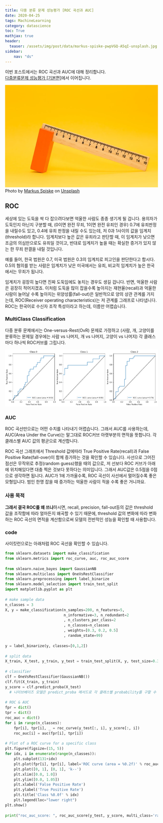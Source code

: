 ```yaml
---
title: 다중 분류 문제 성능평가 [ROC 곡선과 AUC]
date: 2020-04-25
tags: MachineLearning
category: datascience
toc: True
mathjax: true
header:
  teaser: /assets/img/post/data/markus-spiske-pwpVGQ-A5qI-unsplash.jpg
sidebar:
    nav: "ds"
---
```


이번 포스트에서는 ROC 곡선과 AUC에 대해 정리합니다.  
[다중분류문제 성능평가 [기본편]](/datascience/classification_score_basic/)에서 이어집니다.

![img](/assets/img/post/data/markus-spiske-pwpVGQ-A5qI-unsplash.jpg)
Photo by  [Markus Spiske](https://unsplash.com/@markusspiske?utm_source=unsplash&utm_medium=referral&utm_content=creditCopyText)  on  [Unsplash](https://unsplash.com/s/photos/measure?utm_source=unsplash&utm_medium=referral&utm_content=creditCopyText)

## ROC

세상에 있는 도둑을 싹 다 잡으려다보면 억울한 사람도 종종 생기게 될 겁니다. 용의자가 도둑인지 아닌지 구분할 때, (0이면 완전 무죄, 1이면 완전 유죄인 경우) 0.7에 유죄판정을 내릴수도 있고, 0.4에 유죄 판정을 내릴 수도 있는데, 저 0과 1사이의 값을 임계치(threshold)라 합니다. 임계치보다 높은 값은 유죄라고 판단할 때, 이 임계치가 낮으면 조금의 의심만으로도 유죄일 것이고, 반대로 임계치가 높을 때는 확실한 증거가 있지 않는 한 무죄 판결을 내릴 것입니다.

예를 들어, 한국 법원은 0.7, 미국 법원은 0.3의 임계치로 피고인을 판단한다고 합시다. 0.5의 혐의를 받는 사람은 임계치가 낮은 미국에서는 유죄, 비교적 임계치가 높은 한국에서는 무죄가 됩니다.

임계치가 굉장히 높다면 진짜 도둑임에도 놓치는 경우도 생길 겁니다. 반면, 억울한 사람은 굉장히 적어지겠죠. 이처럼 도둑을 많이 잡을수록 높아지는 재현율(recall)과 억울한 사람이 늘어날 수록 높아지는 위양성률(fall-out)은 일반적으로 양의 상관 관계를 가지는데, ROC(Receiver operating characteristics)는 저 관계를 그래프로 나타냅니다. ROC는 한국어로 수신자 조작 특성이라고 하는데, 이름만 어렵습니다.

### MultiClass Classification

다중 분류 문제에서는 One-versus-Rest(OvR) 문제로 가정하고 (사람, 개, 고양이를 분류하는 문제일 경우에는 사람 vs 나머지, 개 vs 나머지, 고양이 vs 나머지) 각 클래스마다 하나씩 ROC커브를 그립니다.

![img](/assets/img/post/data/ROC.png)

### AUC

ROC 곡선만으로는 어떤 수치를 나타내기 어렵습니다. 그래서 AUC를 사용하는데, AUC(Area Under the Curve)는 말그대로 ROC커브 아랫부분의 면적을 뜻합니다. 각 클래스별 AUC 값의 평균으로 계산합니다.

ROC 곡선 그래프에서 Threshold 값에따라 True Positive Rate(recall)과 False Positive Rate(fall-over)이 함께 증가하는 것을 확인할 수 있습니다. 사선으로 그어진 점선은 무작위로 추정(random guess)했을 때의 값으로, 저 선보다 ROC 커브가 아래에 위치해있다면 대충 찍은 것보다 못하다는 의미입니다. 그래서 AUC값은 0.5점을 0점으로 생각하면 됩니다. AUC가 1에 가까울수록, ROC 곡선이 사선에서 멀어질수록 좋은 모형입니다. 범인 한명 잡을 때 증가하는 억울한 사람이 적을 수록 좋은 거니까요.

### 사용 목적

**그래서 결국 ROC를 왜 쓰냐**하시면, recall, precision, fall-out등의 값은 threshold 값을 조작함에 따라 얼마든지 왜곡할 수 있기 때문에, threshold 값의 변화에 따라 변화하는 ROC 곡선의 면적을 계산함으로써 모델의 전반적인 성능을 확인할 때 사용합니다.

### code

사이킷런으로는 아래처럼 ROC 곡선을 확인할 수 있습니다.

```python
from sklearn.datasets import make_classification
from sklearn.metrics import roc_curve, auc, roc_auc_score

from sklearn.naive_bayes import GaussianNB
from sklearn.multiclass import OneVsRestClassifier
from sklearn.preprocessing import label_binarize
from sklearn.model_selection import train_test_split
import matplotlib.pyplot as plt

# make sample data
n_classes = 3
X, y = make_classification(n_samples=200, n_features=5,
                           n_informative=3, n_redundant=2
                           , n_clusters_per_class=2
                           , n_classes=n_classes
                           , weights=[0.3, 0.2, 0.5]
                           , random_state=99)

y = label_binarize(y, classes=[0,1,2])

# split data
X_train, X_test, y_train, y_test = train_test_split(X, y, test_size=0.33)

# classifier
clf = OneVsRestClassifier(GaussianNB())
clf.fit(X_train, y_train)
y_score = clf.predict_proba(X_test)
  # 나이브베이즈 모델은 predict_proba 메서드로 각 클래스별 probability를 구할 수 있습니다.

# ROC & AUC
fpr = dict()
tpr = dict()
roc_auc = dict()
for i in range(n_classes):
    fpr[i], tpr[i], _ = roc_curve(y_test[:, i], y_score[:, i])
    roc_auc[i] = auc(fpr[i], tpr[i])

# Plot of a ROC curve for a specific class
plt.figure(figsize=(15, 5))
for idx, i in enumerate(range(n_classes)):
    plt.subplot(131+idx)
    plt.plot(fpr[i], tpr[i], label='ROC curve (area = %0.2f)' % roc_auc[i])
    plt.plot([0, 1], [0, 1], 'k--')
    plt.xlim([0.0, 1.0])
    plt.ylim([0.0, 1.05])
    plt.xlabel('False Positive Rate')
    plt.ylabel('True Positive Rate')
    plt.title('Class %0.0f' % idx)
    plt.legend(loc="lower right")
plt.show()

print("roc_auc_score: ", roc_auc_score(y_test, y_score, multi_class='raise'))
```
